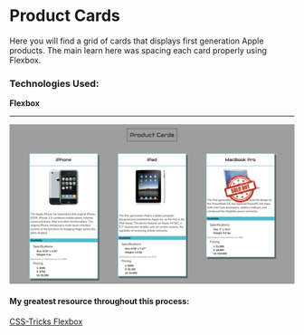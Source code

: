 # Product Cards

Here you will find a grid of cards that displays first generation Apple products. The main learn here was spacing each card properly using Flexbox.

### Technologies Used:
**Flexbox**

---
![Product Card Site Screenshot](product-card-site-demo.png)

#### My greatest resource throughout this process:
[CSS-Tricks Flexbox](https://css-tricks.com/snippets/css/a-guide-to-flexbox/)
